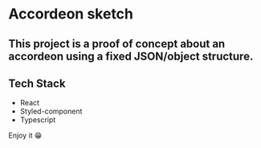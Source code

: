# Accordeon sketch

## This project is a proof of concept about an accordeon using a fixed JSON/object structure.

## Tech Stack
- React
- Styled-component
- Typescript

Enjoy it 😁